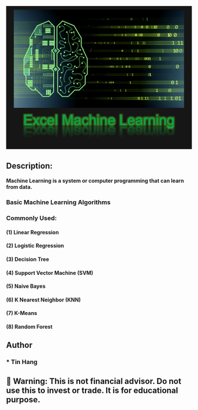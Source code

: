 <img src="ExcelML.PNG">

## Description:

#### Machine Learning is a system or computer programming that can learn from data.  

### Basic Machine Learning Algorithms  
### Commonly Used:  
#### (1) Linear Regression
#### (2) Logistic Regression  
#### (3) Decision Tree  
#### (4) Support Vector Machine (SVM)      
#### (5) Naive Bayes 
#### (6) K Nearest Neighbor (KNN)  
#### (7) K-Means  
#### (8) Random Forest  

## Author  
### * Tin Hang  

## 🔴 Warning: This is not financial advisor.  Do not use this to invest or trade. It is for educational purpose.  
